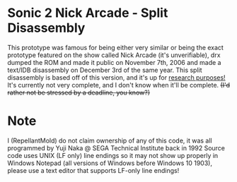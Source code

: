 # Sonic 2 Nick Arcade - Split Disassembly
This prototype was famous for being either very similar or being the exact prototype featured on the show called Nick Arcade (it's unverifiable),
drx dumped the ROM and made it public on November 7th, 2006 and made a text/IDB disassembly on December 3rd of the same year.
This split disassembly is based off of this version, and it's up for [research purposes!](https://tcrf.net/Proto:Sonic_the_Hedgehog_2_(Genesis)/Nick_Arcade_Prototype)
It's currently not very complete, and I don't know when it'll be complete. ~~(I'd rather not be stressed by a deadline, you know?)~~
# Note
I (RepellantMold) do not claim ownership of any of this code, it was all programmed by Yuji Naka @ SEGA Technical Institute back in 1992
Source code uses UNIX (LF only) line endings so it may not show up properly in Windows Notepad (all versions of Windows before Windows 10 1903), please use a text editor that supports LF-only line endings!